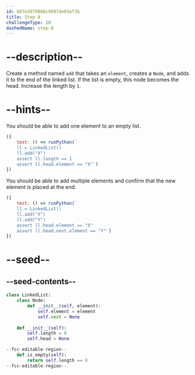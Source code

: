 ```yaml
---
id: 687e3970088c9097de03ef3b
title: Step 8
challengeType: 20
dashedName: step-8
---
```


# --description--

Create a method named `add` that takes an `element`, creates a `Node`, and adds it to the end of the linked list. If the list is empty, this node becomes the head. Increase the length by `1`.

# --hints--

You should be able to add one element to an empty list.

```js
({ 
    test: () => runPython(`
    ll = LinkedList()
    ll.add("X")
    assert ll.length == 1
    assert ll.head.element == "X"`) 
})
```

You should be able to add multiple elements and confirm that the new element is placed at the end.

```js
({ 
    test: () => runPython(`
    ll = LinkedList()
    ll.add("X")
    ll.add("Y")
    assert ll.head.element == "X"
    assert ll.head.next.element == "Y"`) 
})
```

# --seed--

## --seed-contents--

```py
class LinkedList:
    class Node:
        def __init__(self, element):
            self.element = element
            self.next = None
            
    def __init__(self):
        self.length = 0
        self.head = None

--fcc-editable-region--
    def is_empty(self):
        return self.length == 0
--fcc-editable-region--
```
